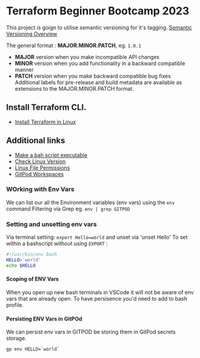 # Terraform Beginner Bootcamp 2023


This project is goign to utilise semantic versioning for it's tagging.
[Semantic Versioning Overview](https://semver.org/)


The general format :
**MAJOR.MINOR.PATCH**, eg. `1.0.1`

- **MAJOR** version when you make incompatible API changes
- **MINOR** version when you add functionality in a backward compatible manner
- **PATCH** version when you make backward compatible bug fixes
Additional labels for pre-release and build metadata are available as extensions to the MAJOR.MINOR.PATCH format.

## Install Terraform CLI.
- [Install Terraform in Linux](https://developer.hashicorp.com/terraform/downloads)

## Additional links
- [Make a bah script executable](https://en.wikipedia.org/wiki/Shebang_(Unix))
- [Check Linux Version](https://www.codingninjas.com/studio/library/how-to-check-os-version-in-linux)
- [Linux File Permissions](https://en.wikipedia.org/wiki/Chmod)
- [GitPod Workspaces](https://www.gitpod.io/docs/configure/workspaces)


### WOrking with Env Vars
We can list our all the Environment variables (env vars) using the `env` command
Filtering via Grep eg. `env | grep GITPOD`

### Setting and unsetting env vars
Via terminal setting: `export Hello=world` and unset via 'unset Hello'
To set within a bashscript without using `EXPORT` :

```sh
#!/usr/bin/env bash
HELLO='world'
echo $HELLO
```
#### Scoping of ENV Vars
When you open up new bash terminals in VSCode it will not be aware of env vars that are already open.  To have persisence you'd need to add to bash profile.

#### Persisting ENV Vars in GitPOd
We can persist env vars in GITPOD be storing them in GitPod secrets storage.
```
gp env HELLO=`world`
```

